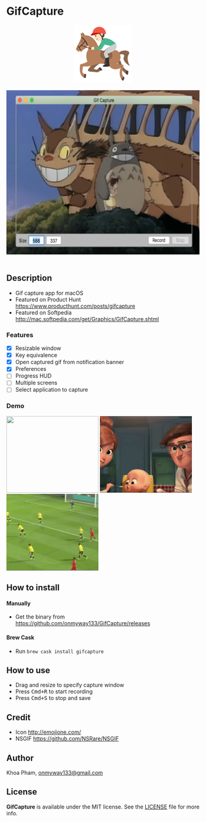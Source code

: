# GifCapture

<div align = "center">
<img src="Images/Icon.png" width="150" height="150" />
<br>
<br>
</div>

<div align = "center">
<img src="Images/gifcapture.png" width="648" height="429" />
<br>
<br>
</div>

## Description

- Gif capture app for macOS
- Featured on Product Hunt https://www.producthunt.com/posts/gifcapture
- Featured on Softpedia http://mac.softpedia.com/get/Graphics/GifCapture.shtml

### Features

- [x] Resizable window
- [x] Key equivalence
- [x] Open captured gif from notification banner
- [x] Preferences
- [ ] Progress HUD
- [ ] Multiple screens
- [ ] Select application to capture

### Demo

<div align = "left">
<img src="Images/g1.gif" width="240" height="200" />
<img src="Images/g2.gif" width="240" height="200" />
<img src="Images/g3.gif" width="240" height="200" />
</div>

## How to install

#### Manually 
- Get the binary from https://github.com/onmyway133/GifCapture/releases

#### Brew Cask
- Run `brew cask install gifcapture`

## How to use

- Drag and resize to specify capture window
- Press <kbd>Cmd+R</kbd> to start recording
- Press <kbd>Cmd+S</kbd> to stop and save

## Credit

- Icon http://emojione.com/
- NSGIF https://github.com/NSRare/NSGIF

## Author

Khoa Pham, onmyway133@gmail.com

## License

**GifCapture** is available under the MIT license. See the [LICENSE](https://github.com/onmyway133/GifCapture/blob/master/LICENSE.md) file for more info.
